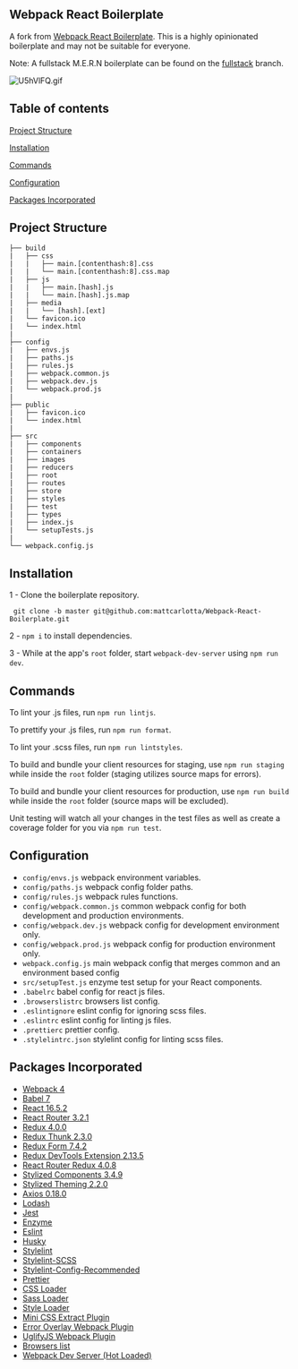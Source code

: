 ## Webpack React Boilerplate

A fork from <a href="https://github.com/HashemKhalifa/webpack-react-boilerplate">Webpack React Boilerplate</a>. This is a highly opinionated boilerplate and may not be suitable for everyone.

Note: A fullstack M.E.R.N boilerplate can be found on the <a href="https://github.com/mattcarlotta/Webpack-React-Boilerplate/tree/fullstack">fullstack</a> branch.

![U5hVlFQ.gif](https://i.imgur.com/U5hVlFQ.gif)

## Table of contents

[Project Structure](#project-structure)

[Installation](#installation)

[Commands](#commands)

[Configuration](#configuration)

[Packages Incorporated](#packages-incorporated)

## Project Structure

```
├── build
|   ├── css
|   |   ├── main.[contenthash:8].css
|   |   └── main.[contenthash:8].css.map
|   ├── js
|   |   ├── main.[hash].js
|   |   └── main.[hash].js.map
|   ├── media
|   |   └── [hash].[ext]
|   └── favicon.ico
|   └── index.html
|
├── config
|   ├── envs.js
|   ├── paths.js
|   ├── rules.js
|   ├── webpack.common.js
|   ├── webpack.dev.js
|   └── webpack.prod.js
|
├── public
|   ├── favicon.ico
|   └── index.html
|
├── src
|   ├── components
|   ├── containers
|   ├── images
|   ├── reducers
|   ├── root
|   ├── routes
|   ├── store
|   ├── styles
|   ├── test
|   ├── types
|   ├── index.js
|   └── setupTests.js
|
└── webpack.config.js
```

## Installation

1 - Clone the boilerplate repository.

```
 git clone -b master git@github.com:mattcarlotta/Webpack-React-Boilerplate.git
```

2 - `npm i` to install dependencies.

3 - While at the app's `root` folder, start `webpack-dev-server` using `npm run dev`.

## Commands

To lint your .js files, run `npm run lintjs`.

To prettify your .js files, run `npm run format`.

To lint your .scss files, run `npm run lintstyles`.

To build and bundle your client resources for staging, use `npm run staging` while inside the `root` folder (staging utilizes source maps for errors).

To build and bundle your client resources for production, use `npm run build` while inside the `root` folder (source maps will be excluded).

Unit testing will watch all your changes in the test files as well as create a coverage folder for you via `npm run test`.

## Configuration

- `config/envs.js` webpack environment variables.
- `config/paths.js` webpack config folder paths.
- `config/rules.js` webpack rules functions.
- `config/webpack.common.js` common webpack config for both development and production environments.
- `config/webpack.dev.js` webpack config for development environment only.
- `config/webpack.prod.js` webpack config for production environment only.
- `webpack.config.js` main webpack config that merges common and an environment based config
- `src/setupTest.js` enzyme test setup for your React components.
- `.babelrc` babel config for react js files.
- `.browserslistrc` browsers list config.
- `.eslintignore` eslint config for ignoring scss files.
- `.eslintrc` eslint config for linting js files.
- `.prettierc` prettier config.
- `.stylelintrc.json` stylelint config for linting scss files.

## Packages Incorporated

- [Webpack 4](https://github.com/webpack/webpack)
- [Babel 7](https://github.com/babel/babel)
- [React 16.5.2](https://github.com/facebook/react)
- [React Router 3.2.1](https://github.com/ReactTraining/react-router/releases/tag/v3.2.1)
- [Redux 4.0.0](https://github.com/reduxjs/redux)
- [Redux Thunk 2.3.0](https://github.com/reduxjs/redux-thunk)
- [Redux Form 7.4.2](https://redux-form.com/)
- [Redux DevTools Extension 2.13.5](https://github.com/zalmoxisus/redux-devtools-extension)
- [React Router Redux 4.0.8](https://github.com/reactjs/react-router-redux)
- [Stylized Components 3.4.9](https://github.com/styled-components/styled-components)
- [Stylized Theming 2.2.0](https://github.com/styled-components/styled-theming)
- [Axios 0.18.0](https://github.com/axios/axios)
- [Lodash](https://github.com/lodash/lodash)
- [Jest](https://github.com/facebook/jest)
- [Enzyme](http://airbnb.io/enzyme/)
- [Eslint](https://github.com/eslint/eslint/)
- [Husky](https://github.com/typicode/husky)
- [Stylelint](https://stylelint.io/)
- [Stylelint-SCSS](https://github.com/kristerkari/stylelint-scss)
- [Stylelint-Config-Recommended](https://github.com/stylelint/stylelint-config-recommended)
- [Prettier](https://github.com/prettier/prettier)
- [CSS Loader](https://github.com/webpack-contrib/css-loader)
- [Sass Loader](https://github.com/webpack-contrib/sass-loader)
- [Style Loader](https://github.com/webpack-contrib/style-loader)
- [Mini CSS Extract Plugin](https://github.com/webpack-contrib/mini-css-extract-plugin)
- [Error Overlay Webpack Plugin](https://github.com/smooth-code/error-overlay-webpack-plugin)
- [UglifyJS Webpack Plugin](https://www.npmjs.com/package/uglifyjs-webpack-plugin)
- [Browsers list](https://github.com/browserslist/browserslist)
- [Webpack Dev Server (Hot Loaded)](https://github.com/webpack/webpack-dev-server)
